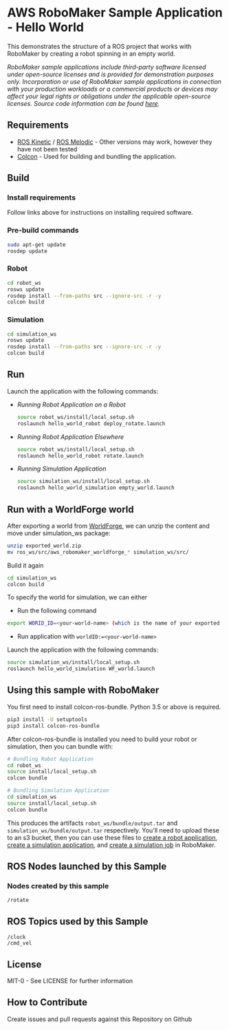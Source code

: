 # AWS RoboMaker Sample Application - Hello World

This demonstrates the structure of a ROS project that works with RoboMaker by creating a robot spinning in an empty world.

_RoboMaker sample applications include third-party software licensed under open-source licenses and is provided for demonstration purposes only. Incorporation or use of RoboMaker sample applications in connection with your production workloads or a commercial products or devices may affect your legal rights or obligations under the applicable open-source licenses. Source code information can be found [here](https://s3.console.aws.amazon.com/s3/buckets/robomaker-applications-us-east-1-72fc243f9355/hello-world/?region=us-east-1)._

## Requirements

- [ROS Kinetic](http://wiki.ros.org/kinetic/Installation/Ubuntu) / [ROS Melodic](http://wiki.ros.org/melodic/Installation/Ubuntu) - Other versions may work, however they have not been tested
- [Colcon](https://colcon.readthedocs.io/en/released/user/installation.html) - Used for building and bundling the application.

## Build
### Install requirements
Follow links above for instructions on installing required software.

### Pre-build commands

```bash
sudo apt-get update
rosdep update
```

### Robot

```bash
cd robot_ws
rosws update
rosdep install --from-paths src --ignore-src -r -y
colcon build
```

### Simulation

```bash
cd simulation_ws
rosws update
rosdep install --from-paths src --ignore-src -r -y
colcon build
```

## Run

Launch the application with the following commands:

- *Running Robot Application on a Robot*
    ```bash
    source robot_ws/install/local_setup.sh
    roslaunch hello_world_robot deploy_rotate.launch
    ```

- *Running Robot Application Elsewhere*
    ```bash
    source robot_ws/install/local_setup.sh
    roslaunch hello_world_robot rotate.launch
    ```

- *Running Simulation Application*
    ```bash
    source simulation_ws/install/local_setup.sh
    roslaunch hello_world_simulation empty_world.launch
    ```

## Run with a WorldForge world

After exporting a world from [WorldForge](url_for_world_forge), we can unzip the content and move under simulation_ws package:

```bash
unzip exported_world.zip
mv ros_ws/src/aws_robomaker_worldforge_* simulation_ws/src/
```

Build it again

```bash
cd simulation_ws
colcon build
```

To specify the world for simulation, we can either
- Run the following command
```bash
export WORID_ID=<your-world-name> (which is the name of your exported .zip file from WorldForge)
```
- Run application with `worldID:=<your-world-name>`

Launch the application with the following commands:

```bash
source simulation_ws/install/local_setup.sh
roslaunch hello_world_simulation WF_world.launch
```

## Using this sample with RoboMaker

You first need to install colcon-ros-bundle. Python 3.5 or above is required.

```bash
pip3 install -U setuptools
pip3 install colcon-ros-bundle
```

After colcon-ros-bundle is installed you need to build your robot or simulation, then you can bundle with:

```bash
# Bundling Robot Application
cd robot_ws
source install/local_setup.sh
colcon bundle

# Bundling Simulation Application
cd simulation_ws
source install/local_setup.sh
colcon bundle
```

This produces the artifacts `robot_ws/bundle/output.tar` and `simulation_ws/bundle/output.tar` respectively.
You'll need to upload these to an s3 bucket, then you can use these files to
[create a robot application](https://docs.aws.amazon.com/robomaker/latest/dg/create-robot-application.html),
[create a simulation application](https://docs.aws.amazon.com/robomaker/latest/dg/create-simulation-application.html),
and [create a simulation job](https://docs.aws.amazon.com/robomaker/latest/dg/create-simulation-job.html) in RoboMaker.

## ROS Nodes launched by this Sample

### Nodes created by this sample

```
/rotate
```

## ROS Topics used by this Sample

```
/clock
/cmd_vel
```

## License

MIT-0 - See LICENSE for further information

## How to Contribute

Create issues and pull requests against this Repository on Github
